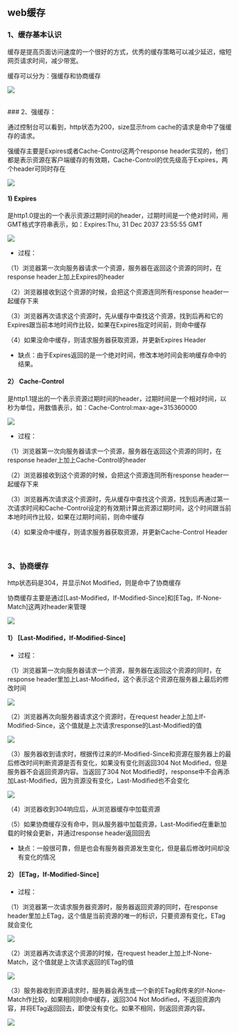 ## web缓存

### 1、缓存基本认识

缓存是提高页面访问速度的一个很好的方式，优秀的缓存策略可以减少延迟，缩短网页请求时间，减少带宽。

缓存可以分为：强缓存和协商缓存

![](http://ww1.sinaimg.cn/large/006FubJZgy1frdlzifsvrj30d70fr3yt.jpg)

<br>
### 2、强缓存：

通过控制台可以看到，http状态为200，size显示from cache的请求是命中了强缓存的请求。

强缓存主要是Expires或者Cache-Control这两个response header实现的，他们都是表示资源在客户端缓存的有效期，Cache-Control的优先级高于Expires，两个header可同时存在

![](http://ww1.sinaimg.cn/large/006FubJZgy1frdmbl30xij30m805jjsi.jpg)

#### 1) Expires

是http1.0提出的一个表示资源过期时间的header，过期时间是一个绝对时间，用GMT格式字符串表示，如：Expires:Thu, 31 Dec 2037 23:55:55 GMT

![](http://ww1.sinaimg.cn/large/006FubJZgy1frdmc8uk8sj30ai04yt8s.jpg)

* 过程：

（1）浏览器第一次向服务器请求一个资源，服务器在返回这个资源的同时，在response header上加上Expires的header

（2）浏览器接收到这个资源的时候，会把这个资源连同所有response header一起缓存下来

（3）浏览器再次请求这个资源时，先从缓存中查找这个资源，找到后再和它的Expires跟当前本地时间作比较，如果在Expires指定时间前，则命中缓存

（4）如果没命中缓存，则请求服务器获取资源，并更新Expires Header

* 缺点：由于Expires返回的是一个绝对时间，修改本地时间会影响缓存命中的结果。

#### 2） Cache-Control

是http1.1提出的一个表示资源过期时间的header，过期时间是一个相对时间，以秒为单位，用数值表示，如：Cache-Control:max-age=315360000

![](http://ww1.sinaimg.cn/large/006FubJZgy1frdmovipqwj30fb04vaa6.jpg)

* 过程：

（1）浏览器第一次向服务器请求一个资源，服务器在返回这个资源的同时，在response header上加上Cache-Control的header

（2）浏览器接收到这个资源的时候，会把这个资源连同所有response header一起缓存下来

（3）浏览器再次请求这个资源时，先从缓存中查找这个资源，找到后再通过第一次请求时间和Cache-Control设定的有效期计算出资源过期时间，这个时间跟当前本地时间作比较，如果在过期时间前，则命中缓存

（4）如果没命中缓存，则请求服务器获取资源，并更新Cache-Control Header

<br>

### 3、协商缓存

http状态码是304，并显示Not Modified，则是命中了协商缓存

协商缓存主要是通过[Last-Modified，If-Modified-Since]和[ETag，If-None-Match]这两对header来管理

![](http://ww1.sinaimg.cn/large/006FubJZgy1frdols45qrj30m805bmyn.jpg)

#### 1） [Last-Modified，If-Modified-Since]

* 过程：

（1）浏览器第一次向服务器请求一个资源，服务器在返回这个资源的同时，在response header里加上Last-Modified，这个表示这个资源在服务器上最后的修改时间

![](http://ww1.sinaimg.cn/large/006FubJZgy1frdomb1desj30bm04tq31.jpg)

（2）浏览器再次向服务器请求这个资源时，在request header上加上If-Modified-Since，这个值就是上次请求response的Last-Modified的值

![](http://ww1.sinaimg.cn/large/006FubJZgy1frdomhzvaaj30ng06adgb.jpg)

（3）服务器收到请求时，根据传过来的If-Modified-Since和资源在服务器上的最后修改时间判断资源是否有变化，如果没有变化则返回304 Not Modified，但是服务器不会返回资源内容。当返回了304 Not Modified时，response中不会再添加Last-Modified，因为资源没有变化，Last-Modified也不会变化

![](http://ww1.sinaimg.cn/large/006FubJZgy1frdomsemw2j30ak02wq2w.jpg)

（4）浏览器收到304响应后，从浏览器缓存中加载资源

（5）如果协商缓存没有命中，则从服务器中加载资源，Last-Modified在重新加载的时候会更新，并通过response header返回回去

* 缺点：一般很可靠，但是也会有服务器资源发生变化，但是最后修改时间却没有变化的情况

#### 2） [ETag，If-Modified-Since]

* 过程：

（1）浏览器第一次请求服务器资源时，服务器返回资源的同时，在response header里加上ETag，这个值是当前资源的唯一的标识，只要资源有变化，ETag就会变化

![](http://ww1.sinaimg.cn/large/006FubJZgy1frdon1pm72j30b204t0su.jpg)

（2）浏览器再次请求这个资源的时候，在request header上加上If-None-Match，这个值就是上次请求返回的ETag的值

![](http://ww1.sinaimg.cn/large/006FubJZgy1frdon6jvogj30mu06474s.jpg)

（3）服务器收到资源请求时，服务器会再生成一个新的ETag和传来的If-None-Match作比较，如果相同则命中缓存，返回304 Not Modified，不返回资源内容，并将ETag返回回去，即使没有变化。如果不相同，则返回资源内容。

![](http://ww1.sinaimg.cn/large/006FubJZgy1frdonb04rdj30ae030weg.jpg)